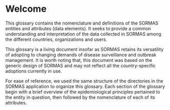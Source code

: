 # Welcome
This glossary contains the nomenclature and definitions of the SORMAS entities and attributes (data elements). It seeks to provide a common understanding and interpretation of the data collected in SORMAS among the different countries, organizations and users.

This glossary is a living document insofar as SORMAS retains its versatility of adopting to changing demands of disease surveillance and outbreak management. It is worth noting that, this document was based on the generic design of SORMAS and may not reflect all the country-specific adoptions currently in use.

For ease of reference, we used the same structure of the directories in the SORMAS application to organize this glossary. Each section of the glossary begin with a brief overview of the epidemiological principles pertained to the entity in question, then followed by the nomenclature of each of its attributes.
